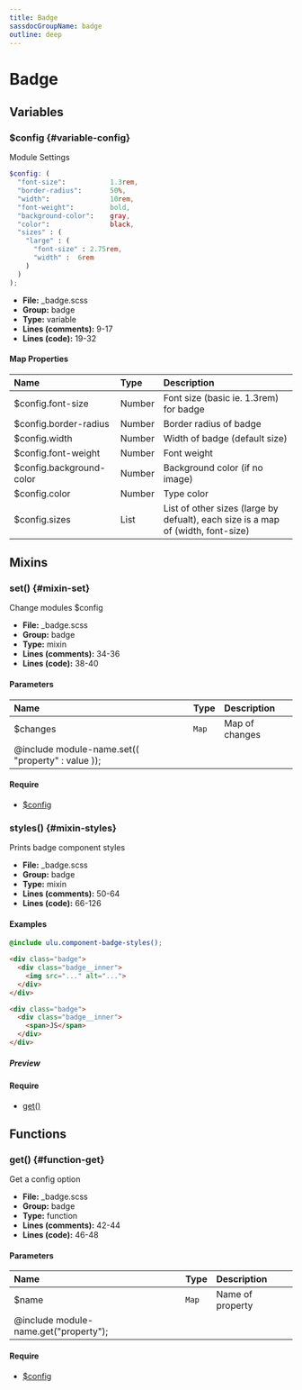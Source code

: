 ```yaml
---
title: Badge
sassdocGroupName: badge
outline: deep
---
```



# Badge





## Variables




###  $config <Badge text="variable" type="tip" vertical="top" /><Badge text="Map" type="warning" vertical="top" />  {#variable-config} 

  

Module Settings
    
    

``` scss
$config: (
  "font-size":           1.3rem,
  "border-radius":       50%,
  "width":               10rem,
  "font-weight":         bold,
  "background-color":    gray,
  "color":               black,
  "sizes" : (
    "large" : (
      "font-size" : 2.75rem,
      "width" :  6rem
    )
  )
);
```
  


<SassdocDetails summaryText="Meta Information">

- **File:** _badge.scss
- **Group:** badge
- **Type:** variable
- **Lines (comments):** 9-17
- **Lines (code):** 19-32

</SassdocDetails>
    
    

#### Map Properties


|Name|Type|Description|
|:--|:--|:--|
|$config.font-size|Number|Font size (basic ie. 1.3rem) for badge|
|$config.border-radius|Number|Border radius of badge|
|$config.width|Number|Width of badge (default size)|
|$config.font-weight|Number|Font weight|
|$config.background-color|Number|Background color (if no image)|
|$config.color|Number|Type color|
|$config.sizes|List|List of other sizes (large by defualt), each size is a map of (width, font-size)|

    
  

## Mixins




###  set() <Badge text="mixin" type="tip" vertical="top" />  {#mixin-set} 

  

Change modules $config
    
    


<SassdocDetails summaryText="Meta Information">

- **File:** _badge.scss
- **Group:** badge
- **Type:** mixin
- **Lines (comments):** 34-36
- **Lines (code):** 38-40

</SassdocDetails>
    
    

#### Parameters


|Name|Type|Description|
|:--|:--|:--|
|$changes|`Map`|Map of changes
  @include module-name.set(( "property" : value ));|

    

#### Require

- [$config](/scss/components/badge/#variable-config)
  


###  styles() <Badge text="mixin" type="tip" vertical="top" />  {#mixin-styles} 

  

Prints badge component styles
    
    


<SassdocDetails summaryText="Meta Information">

- **File:** _badge.scss
- **Group:** badge
- **Type:** mixin
- **Lines (comments):** 50-64
- **Lines (code):** 66-126

</SassdocDetails>
    
    

#### Examples

      


``` scss
@include ulu.component-badge-styles();
```
  



      

      


``` html
<div class="badge">
  <div class="badge__inner">
    <img src="..." alt="...">
  </div>
</div>

<div class="badge">
  <div class="badge__inner">
    <span>JS</span>
  </div>
</div>
```
  


##### Preview


<SassdocPreview uid="badge-mixin-styles" :exampleIndex="1" />
  

  

      

#### Require

- [get()](/scss/components/badge/#function-get)
  
  

## Functions




###  get() <Badge text="function" type="tip" vertical="top" />  {#function-get} 

  

Get a config option
    
    


<SassdocDetails summaryText="Meta Information">

- **File:** _badge.scss
- **Group:** badge
- **Type:** function
- **Lines (comments):** 42-44
- **Lines (code):** 46-48

</SassdocDetails>
    
    

#### Parameters


|Name|Type|Description|
|:--|:--|:--|
|$name|`Map`|Name of property
  @include module-name.get("property");|

    

#### Require

- [$config](/scss/components/badge/#variable-config)
  
  


<script>

  import SassdocPreview from "@ulu/vitepress-sassdoc/lib/assets/components/SassdocPreview.vue";
  import SassdocDetails from "@ulu/vitepress-sassdoc/lib/assets/components/SassdocDetails.vue";
  const sassdocGroup = [{"groupName":"badge","id":"variable-config","uid":"badge-variable-config","title":"$config","groupPath":"/scss/components/badge/","path":"/scss/components/badge/#variable-config"},{"groupName":"badge","id":"mixin-set","uid":"badge-mixin-set","title":"set()","groupPath":"/scss/components/badge/","path":"/scss/components/badge/#mixin-set"},{"groupName":"badge","id":"function-get","uid":"badge-function-get","title":"get()","groupPath":"/scss/components/badge/","path":"/scss/components/badge/#function-get"},{"groupName":"badge","id":"mixin-styles","uid":"badge-mixin-styles","title":"styles()","groupPath":"/scss/components/badge/","path":"/scss/components/badge/#mixin-styles","previewsByIndex":{"1":"<div class=\"badge\">\n  <div class=\"badge__inner\">\n    <img src=\"...\" alt=\"...\">\n  </div>\n</div>\n\n<div class=\"badge\">\n  <div class=\"badge__inner\">\n    <span>JS</span>\n  </div>\n</div>"}}];
  export default {
    components: {
      SassdocPreview,
      SassdocDetails
    },
    provide: {
      getSassdocItem(uid) {
        return sassdocGroup.find(item => item.uid === uid);
      },
      getSassdocGroup() {
        return sassdocGroup;
      },
      sassdocPreviewOptions: JSON.parse(
        decodeURIComponent(
          `%7B%22previewStyles%22%3A%22%5Cn%20%20%20%20height%3A%2020em%3B%5Cn%20%20%20%20width%3A%20100%25%3B%5Cn%20%20%20%20border%3A%20none%3B%5Cn%20%20%20%20background-color%3A%20%23f9f9f9%3B%5Cn%20%20%20%20border-radius%3A%206px%3B%5Cn%20%20%20%20padding%3A%2012px%3B%5Cn%20%20%20%20margin%3A%201.5em%200%3B%5Cn%20%20%22%2C%22previewHead%22%3A%22%5Cn%20%20%20%20%3Ctitle%3EULU%20Example%3C%2Ftitle%3E%20%5Cn%20%20%20%20%3Cmeta%20charset%3D%5C%22utf-8%5C%22%3E%20%5Cn%20%20%20%20%3Cmeta%20name%3D%5C%22viewport%5C%22%20content%3D%5C%22width%3Ddevice-width%2C%20initial-scale%3D1%5C%22%3E%20%5Cn%20%20%20%20%3Clink%20rel%3D%5C%22stylesheet%5C%22%20href%3D%5C%22%2Ffrontend%2Fulu-frontend.min.css%5C%22%3E%5Cn%20%20%22%2C%22previewScripts%22%3A%22%5Cn%20%20%20%20%3Cscript%20src%3D%5C%22%2Ffrontend%2Fulu-frontend.min.js%5C%22%3E%3C%2Fscript%3E%5Cn%20%20%22%7D`
        )
      )
    }
  }

</script>  
  
  